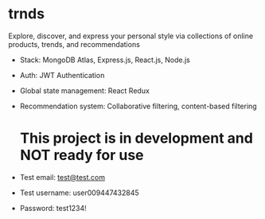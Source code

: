 # trnds
Explore, discover, and express your personal style via collections of online products, trends, and recommendations
- Stack: MongoDB Atlas, Express.js, React.js, Node.js
- Auth: JWT Authentication
- Global state management: React Redux
- Recommendation system: Collaborative filtering, content-based filtering
  
  # This project is in development and NOT ready for use
- Test email: test@test.com
- Test username: user009447432845
- Password: test1234!
